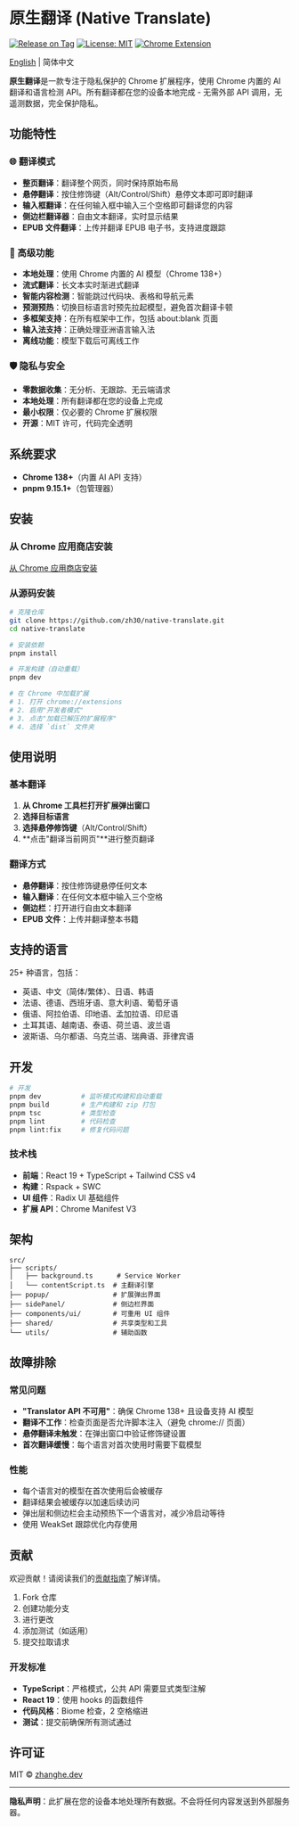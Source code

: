 # 原生翻译 (Native Translate)

[![Release on Tag](https://github.com/zh30/native-translate/actions/workflows/release-on-tag.yml/badge.svg)](https://github.com/zh30/native-translate/actions/workflows/release-on-tag.yml)
[![License: MIT](https://img.shields.io/badge/License-MIT-yellow.svg)](https://opensource.org/licenses/MIT)
[![Chrome Extension](https://img.shields.io/badge/Chrome%20Extension-v2.1.1-brightgreen)](https://chrome.google.com/webstore/detail/native-translate/)

[English](./README.md) | 简体中文

**原生翻译**是一款专注于隐私保护的 Chrome 扩展程序，使用 Chrome 内置的 AI 翻译和语言检测 API。所有翻译都在您的设备本地完成 - 无需外部 API 调用，无遥测数据，完全保护隐私。

## 功能特性

### 🌐 翻译模式
- **整页翻译**：翻译整个网页，同时保持原始布局
- **悬停翻译**：按住修饰键（Alt/Control/Shift）悬停文本即可即时翻译
- **输入框翻译**：在任何输入框中输入三个空格即可翻译您的内容
- **侧边栏翻译器**：自由文本翻译，实时显示结果
- **EPUB 文件翻译**：上传并翻译 EPUB 电子书，支持进度跟踪

### 🚀 高级功能
- **本地处理**：使用 Chrome 内置的 AI 模型（Chrome 138+）
- **流式翻译**：长文本实时渐进式翻译
- **智能内容检测**：智能跳过代码块、表格和导航元素
- **预测预热**：切换目标语言时预先拉起模型，避免首次翻译卡顿
- **多框架支持**：在所有框架中工作，包括 about:blank 页面
- **输入法支持**：正确处理亚洲语言输入法
- **离线功能**：模型下载后可离线工作

### 🛡️ 隐私与安全
- **零数据收集**：无分析、无跟踪、无云端请求
- **本地处理**：所有翻译都在您的设备上完成
- **最小权限**：仅必要的 Chrome 扩展权限
- **开源**：MIT 许可，代码完全透明

## 系统要求

- **Chrome 138+**（内置 AI API 支持）
- **pnpm 9.15.1+**（包管理器）

## 安装

### 从 Chrome 应用商店安装
[从 Chrome 应用商店安装](https://chromewebstore.google.com/detail/native-translate-%E2%80%94-privat/npnbioleceelkeepkobjfagfchljkphb/)

### 从源码安装

```bash
# 克隆仓库
git clone https://github.com/zh30/native-translate.git
cd native-translate

# 安装依赖
pnpm install

# 开发构建（自动重载）
pnpm dev

# 在 Chrome 中加载扩展
# 1. 打开 chrome://extensions
# 2. 启用"开发者模式"
# 3. 点击"加载已解压的扩展程序"
# 4. 选择 `dist` 文件夹
```

## 使用说明

### 基本翻译
1. **从 Chrome 工具栏打开扩展弹出窗口**
2. **选择目标语言**
3. **选择悬停修饰键**（Alt/Control/Shift）
4. **点击"翻译当前网页"**进行整页翻译

### 翻译方式
- **悬停翻译**：按住修饰键悬停任何文本
- **输入翻译**：在任何文本框中输入三个空格
- **侧边栏**：打开进行自由文本翻译
- **EPUB 文件**：上传并翻译整本书籍

## 支持的语言

25+ 种语言，包括：
- 英语、中文（简体/繁体）、日语、韩语
- 法语、德语、西班牙语、意大利语、葡萄牙语
- 俄语、阿拉伯语、印地语、孟加拉语、印尼语
- 土耳其语、越南语、泰语、荷兰语、波兰语
- 波斯语、乌尔都语、乌克兰语、瑞典语、菲律宾语

## 开发

```bash
# 开发
pnpm dev          # 监听模式构建和自动重载
pnpm build        # 生产构建和 zip 打包
pnpm tsc          # 类型检查
pnpm lint         # 代码检查
pnpm lint:fix     # 修复代码问题
```

### 技术栈
- **前端**：React 19 + TypeScript + Tailwind CSS v4
- **构建**：Rspack + SWC
- **UI 组件**：Radix UI 基础组件
- **扩展 API**：Chrome Manifest V3

## 架构

```
src/
├── scripts/
│   ├── background.ts      # Service Worker
│   └── contentScript.ts  # 主翻译引擎
├── popup/                # 扩展弹出界面
├── sidePanel/            # 侧边栏界面
├── components/ui/        # 可重用 UI 组件
├── shared/               # 共享类型和工具
└── utils/                # 辅助函数
```

## 故障排除

### 常见问题
- **"Translator API 不可用"**：确保 Chrome 138+ 且设备支持 AI 模型
- **翻译不工作**：检查页面是否允许脚本注入（避免 chrome:// 页面）
- **悬停翻译未触发**：在弹出窗口中验证修饰键设置
- **首次翻译缓慢**：每个语言对首次使用时需要下载模型

### 性能
- 每个语言对的模型在首次使用后会被缓存
- 翻译结果会被缓存以加速后续访问
- 弹出层和侧边栏会主动预热下一个语言对，减少冷启动等待
- 使用 WeakSet 跟踪优化内存使用

## 贡献

欢迎贡献！请阅读我们的[贡献指南](CONTRIBUTING.md)了解详情。

1. Fork 仓库
2. 创建功能分支
3. 进行更改
4. 添加测试（如适用）
5. 提交拉取请求

### 开发标准
- **TypeScript**：严格模式，公共 API 需要显式类型注解
- **React 19**：使用 hooks 的函数组件
- **代码风格**：Biome 检查，2 空格缩进
- **测试**：提交前确保所有测试通过

## 许可证

MIT © [zhanghe.dev](https://zhanghe.dev)

---

**隐私声明**：此扩展在您的设备本地处理所有数据。不会将任何内容发送到外部服务器。
